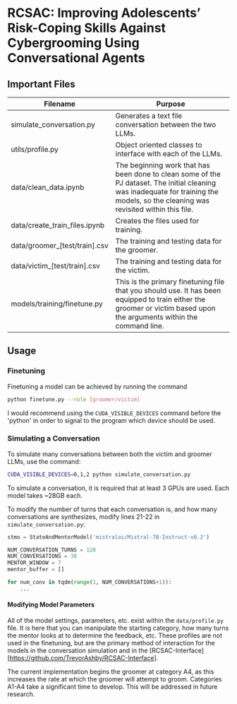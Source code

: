 # RCSAC: Improving Adolescents’ Risk-Coping Skills Against Cybergrooming Using Conversational Agents

## Important Files
|Filename|Purpose|
|-----|-----|
|simulate_conversation.py|Generates a text file conversation between the two LLMs.|
|utils/profile.py|Object oriented classes to interface with each of the LLMs.|
|data/clean_data.ipynb| The beginning work that has been done to clean some of the PJ dataset. The initial cleaning was inadequate for training the models, so the cleaning was revisited within this file.|
|data/create_train_files.ipynb|Creates the files used for training.|
|data/groomer_[test/train].csv|The training and testing data for the groomer.|
|data/victim_[test/train].csv|The training and testing data for the victim.|
|models/training/finetune.py|This is the primary finetuning file that you should use. It has been equipped to train either the groomer or victim based upon the arguments within the command line.|

## Usage
### Finetuning
Finetuning a model can be achieved by running the command

```bash
python finetune.py --role [groomer/victim]
```

I would recommend using the `CUDA_VISIBLE_DEVICES` command before the 'python' in order to signal to the program which device should be used.

### Simulating a Conversation
To simulate many conversations between both the victim and groomer LLMs, use the command:

```bash
CUDA_VISIBLE_DEVICES=0,1,2 python simulate_conversation.py
```

To simulate a conversation, it is required that at least 3 GPUs are used. Each model takes ~28GB each.

To modify the number of turns that each conversation is, and how many conversations are synthesizes, modify lines 21-22 in `simulate_conversation.py`:

```python
stmo = StateAndMentorModel('mistralai/Mistral-7B-Instruct-v0.2')

NUM_CONVERSATION_TURNS = 120
NUM_CONVERSATIONS = 30
MENTOR_WINDOW = 7
mentor_buffer = []

for num_conv in tqdm(range(1, NUM_CONVERSATIONS+1)):
    ...
```

#### Modifying Model Parameters
All of the model settings, parameters, etc. exist within the `data/profile.py` file. It is here that you can manipulate the starting category, how many turns the mentor looks at to determine the feedback, etc. These profiles are not used in the finetuning, but are the primary method of interaction for the models in the conversation simulation and in the [RCSAC-Interface][https://github.com/TrevorAshby/RCSAC-Interface]. 

The current implementation begins the groomer at category A4, as this increases the rate at which the groomer will attempt to groom. Categories A1-A4 take a significant time to develop. This will be addressed in future research.